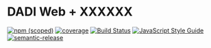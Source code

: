 # DADI Web + XXXXXX

[![npm (scoped)](https://img.shields.io/npm/v/@dadi/web-XXXXXX.svg?maxAge=10800&style=flat-square)](https://www.npmjs.com/package/@dadi/web-XXXXXX)
[![coverage](https://img.shields.io/badge/coverage-0%25-red.svg?style=flat?style=flat-square)](https://github.com/dadi/web-XXXXXX)
[![Build Status](https://travis-ci.org/dadi/web-XXXXXX.svg?branch=master)](https://travis-ci.org/dadi/web-XXXXXX)
[![JavaScript Style Guide](https://img.shields.io/badge/code%20style-standard-brightgreen.svg?style=flat-square)](http://standardjs.com/)
[![semantic-release](https://img.shields.io/badge/%20%20%F0%9F%93%A6%F0%9F%9A%80-semantic--release-e10079.svg?style=flat-square)](https://github.com/semantic-release/semantic-release)